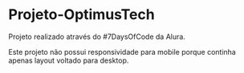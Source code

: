 # Projeto-OptimusTech
Projeto realizado através do #7DaysOfCode da Alura.

Este projeto não possui responsividade para mobile porque continha apenas layout voltado para desktop.
